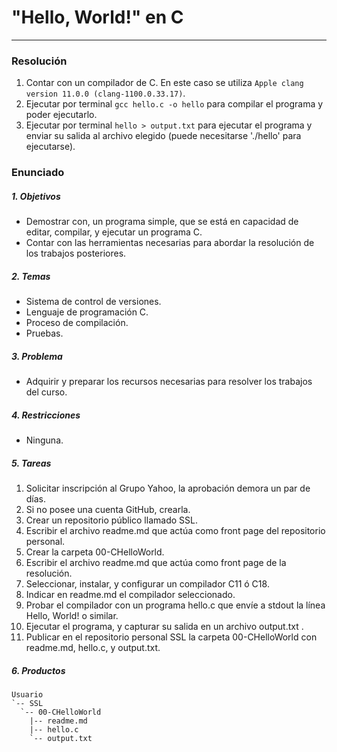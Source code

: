 # "Hello, World!" en C
---

### Resolución
1. Contar con un compilador de C. En este caso se utiliza `Apple clang version 11.0.0 (clang-1100.0.33.17)`.
2. Ejecutar por terminal `gcc hello.c -o hello` para compilar el programa y poder ejecutarlo.
3. Ejecutar por terminal `hello > output.txt` para ejecutar el programa y enviar su salida al archivo elegido (puede necesitarse './hello' para ejecutarse).

### Enunciado
##### 1. Objetivos
* Demostrar con, un programa simple, que se está en capacidad de editar,
compilar, y ejecutar un programa C.
* Contar con las herramientas necesarias para abordar la resolución de los
trabajos posteriores.
##### 2. Temas
* Sistema de control de versiones.
* Lenguaje de programación C.
* Proceso de compilación.
* Pruebas.
##### 3. Problema
* Adquirir y preparar los recursos necesarias para resolver los trabajos del curso.
##### 4. Restricciones
* Ninguna.
##### 5. Tareas
1. Solicitar inscripción al Grupo Yahoo, la aprobación demora un par de días.
2. Si no posee una cuenta GitHub, crearla.
3. Crear un repositorio público llamado SSL.
4. Escribir el archivo readme.md que actúa como front page del repositorio
personal.
5. Crear la carpeta 00-CHelloWorld.
6. Escribir el archivo readme.md que actúa como front page de la resolución.
7. Seleccionar, instalar, y configurar un compilador C11 ó C18.
8. Indicar en readme.md el compilador seleccionado.
9. Probar el compilador con un programa hello.c que envíe a stdout la línea
Hello, World! o similar.
10. Ejecutar el programa, y capturar su salida en un archivo output.txt .
11. Publicar en el repositorio personal SSL la carpeta 00-CHelloWorld con
readme.md, hello.c, y output.txt.
##### 6. Productos
```
Usuario
`-- SSL
  `-- 00-CHelloWorld
    |-- readme.md
    |-- hello.c
    `-- output.txt
```
